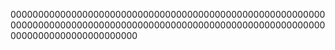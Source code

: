 
00000000000000000000000000000000000000000000000000000000000000000000000000000000000000000000000000000000000000000000000000000000000000000

